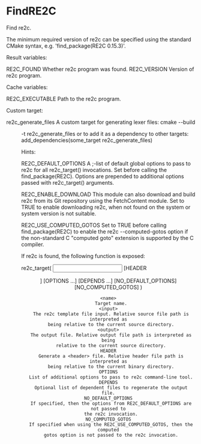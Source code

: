 # FindRE2C

Find re2c.

The minimum required version of re2c can be specified using the standard CMake
syntax, e.g. 'find_package(RE2C 0.15.3)'.

Result variables:

  RE2C_FOUND
    Whether re2c program was found.
  RE2C_VERSION
    Version of re2c program.

Cache variables:

  RE2C_EXECUTABLE
    Path to the re2c program.

Custom target:

  re2c_generate_files
    A custom target for generating lexer files:
      cmake --build <dir> -t re2c_generate_files
    or to add it as a dependency to other targets:
      add_dependencies(some_target re2c_generate_files)

Hints:

  RE2C_DEFAULT_OPTIONS
    A ;-list of default global options to pass to re2c for all re2c_target()
    invocations. Set before calling the find_package(RE2C). Options are
    prepended to additional options passed with re2c_target() arguments.

  RE2C_ENABLE_DOWNLOAD
    This module can also download and build re2c from its Git repository using
    the FetchContent module. Set to TRUE to enable downloading re2c, when not
    found on the system or system version is not suitable.

  RE2C_USE_COMPUTED_GOTOS
    Set to TRUE before calling find_package(RE2C) to enable the re2c
    --computed-gotos option if the non-standard C "computed goto" extension is
    supported by the C compiler.

If re2c is found, the following function is exposed:

  re2c_target(
    <name>
    <input>
    <output>
    [HEADER <header>]
    [OPTIONS <options>...]
    [DEPENDS <depends>...]
    [NO_DEFAULT_OPTIONS]
    [NO_COMPUTED_GOTOS]
  )

    <name>
      Target name.
    <input>
      The re2c template file input. Relative source file path is interpreted as
      being relative to the current source directory.
    <output>
      The output file. Relative output file path is interpreted as being
      relative to the current source directory.
    HEADER
      Generate a <header> file. Relative header file path is interpreted as
      being relative to the current binary directory.
    OPTIONS
      List of additional options to pass to re2c command-line tool.
    DEPENDS
      Optional list of dependent files to regenerate the output file.
    NO_DEFAULT_OPTIONS
      If specified, then the options from RE2C_DEFAULT_OPTIONS are not passed to
      the re2c invocation.
    NO_COMPUTED_GOTOS
      If specified when using the RE2C_USE_COMPUTED_GOTOS, then the computed
      gotos option is not passed to the re2c invocation.
